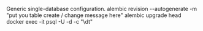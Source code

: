Generic single-database configuration.
alembic revision --autogenerate -m "put you table create / change message here"
alembic upgrade head
docker exec -it <DOCKER NAME> psql -U <DB USER> -d <DB NAME> -c "\dt"